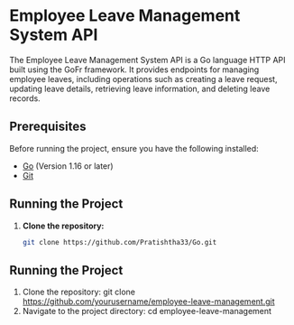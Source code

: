 # Employee Leave Management System API

The Employee Leave Management System API is a Go language HTTP API built using the GoFr framework. It provides endpoints for managing employee leaves, including operations such as creating a leave request, updating leave details, retrieving leave information, and deleting leave records.

## Prerequisites

Before running the project, ensure you have the following installed:

- [Go](https://golang.org/dl/) (Version 1.16 or later)
- [Git](https://git-scm.com/downloads)

## Running the Project

1. **Clone the repository:**

   ```bash
   git clone https://github.com/Pratishtha33/Go.git
## Running the Project

   1. Clone the repository:
      git clone https://github.com/yourusername/employee-leave-management.git
   2. Navigate to the project directory:
      cd employee-leave-management



